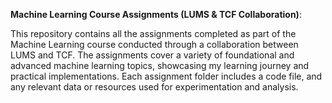 **Machine Learning Course Assignments (LUMS & TCF Collaboration)**:

This repository contains all the assignments completed as part of the Machine Learning course conducted through a collaboration between LUMS and TCF. The assignments cover a variety of foundational and advanced machine learning topics, showcasing my learning journey and practical implementations. Each assignment folder includes a code file, and any relevant data or resources used for experimentation and analysis.
